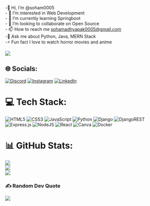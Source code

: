
-👋 Hi, I’m @soham0005<br>- 👀 I’m interested in Web Development<br>- 🌱 I’m currently learning Springboot<br>- 💞️ I’m looking to collaborate on Open Source<br>- 📫 How to reach me sohamadhyapak0005@gmail.com<br>-💬 Ask me about Python, Java, MERN Stack<br>-⚡ Fun fact I love to watch horror movies and anime

[![](https://visitcount.itsvg.in/api?id=soham0005&icon=8&color=0)](https://visitcount.itsvg.in)

## 🌐 Socials:
[![Discord](https://img.shields.io/badge/Discord-%237289DA.svg?logo=discord&logoColor=white)](https://discord.gg/soham215#2194) [![Instagram](https://img.shields.io/badge/Instagram-%23E4405F.svg?logo=Instagram&logoColor=white)](https://instagram.com/soham.215) [![LinkedIn](https://img.shields.io/badge/LinkedIn-%230077B5.svg?logo=linkedin&logoColor=white)](https://linkedin.com/in/soham-adhyapak-34701a241) 


# 💻 Tech Stack:
![HTML5](https://img.shields.io/badge/html5-%23E34F26.svg?style=for-the-badge&logo=html5&logoColor=white) ![CSS3](https://img.shields.io/badge/css3-%231572B6.svg?style=for-the-badge&logo=css3&logoColor=white) ![JavaScript](https://img.shields.io/badge/javascript-%23323330.svg?style=for-the-badge&logo=javascript&logoColor=%23F7DF1E) ![Python](https://img.shields.io/badge/python-3670A0?style=for-the-badge&logo=python&logoColor=ffdd54) ![Django](https://img.shields.io/badge/django-%23092E20.svg?style=for-the-badge&logo=django&logoColor=white) ![DjangoREST](https://img.shields.io/badge/DJANGO-REST-ff1709?style=for-the-badge&logo=django&logoColor=white&color=ff1709&labelColor=gray) ![Express.js](https://img.shields.io/badge/express.js-%23404d59.svg?style=for-the-badge&logo=express&logoColor=%2361DAFB) ![NodeJS](https://img.shields.io/badge/node.js-6DA55F?style=for-the-badge&logo=node.js&logoColor=white) ![React](https://img.shields.io/badge/react-%2320232a.svg?style=for-the-badge&logo=react&logoColor=%2361DAFB) ![Canva](https://img.shields.io/badge/Canva-%2300C4CC.svg?style=for-the-badge&logo=Canva&logoColor=white) ![Docker](https://img.shields.io/badge/docker-%230db7ed.svg?style=for-the-badge&logo=docker&logoColor=white)

# 📊 GitHub Stats:

![](https://github-readme-stats.vercel.app/api?username=soham0005&theme=midnight-purple&hide_border=false&include_all_commits=false&count_private=true)<br/>
![](https://github-readme-streak-stats.herokuapp.com/?user=soham0005&theme=midnight-purple&hide_border=false)<br/>
![](https://github-readme-stats.vercel.app/api/top-langs/?username=soham0005&theme=midnight-purple&hide_border=false&include_all_commits=false&count_private=true&layout=compact)

### ✍️ Random Dev Quote
![](https://quotes-github-readme.vercel.app/api?type=horizontal&theme=radical)


<!-- Proudly created with GPRM ( https://gprm.itsvg.in ) -->
